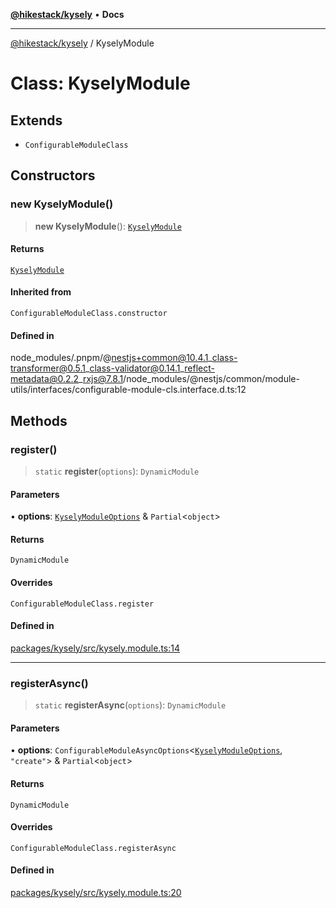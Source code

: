 [**@hikestack/kysely**](/official/reference/kysely/index.md) • **Docs**

***

[@hikestack/kysely](/official/reference/kysely/globals.md) / KyselyModule

# Class: KyselyModule

## Extends

- `ConfigurableModuleClass`

## Constructors

### new KyselyModule()

> **new KyselyModule**(): [`KyselyModule`](/official/reference/kysely/classes/KyselyModule.md)

#### Returns

[`KyselyModule`](/official/reference/kysely/classes/KyselyModule.md)

#### Inherited from

`ConfigurableModuleClass.constructor`

#### Defined in

node\_modules/.pnpm/@nestjs+common@10.4.1\_class-transformer@0.5.1\_class-validator@0.14.1\_reflect-metadata@0.2.2\_rxjs@7.8.1/node\_modules/@nestjs/common/module-utils/interfaces/configurable-module-cls.interface.d.ts:12

## Methods

### register()

> `static` **register**(`options`): `DynamicModule`

#### Parameters

• **options**: [`KyselyModuleOptions`](/official/reference/kysely/interfaces/KyselyModuleOptions.md) & `Partial`\<`object`\>

#### Returns

`DynamicModule`

#### Overrides

`ConfigurableModuleClass.register`

#### Defined in

[packages/kysely/src/kysely.module.ts:14](https://github.com/hikestack/hike/blob/be0a5d8b5244742be2e4135d1259238afe0eda85/packages/kysely/src/kysely.module.ts#L14)

***

### registerAsync()

> `static` **registerAsync**(`options`): `DynamicModule`

#### Parameters

• **options**: `ConfigurableModuleAsyncOptions`\<[`KyselyModuleOptions`](/official/reference/kysely/interfaces/KyselyModuleOptions.md), `"create"`\> & `Partial`\<`object`\>

#### Returns

`DynamicModule`

#### Overrides

`ConfigurableModuleClass.registerAsync`

#### Defined in

[packages/kysely/src/kysely.module.ts:20](https://github.com/hikestack/hike/blob/be0a5d8b5244742be2e4135d1259238afe0eda85/packages/kysely/src/kysely.module.ts#L20)
